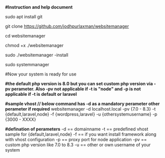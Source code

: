 **#Instruction and help document**

sudo apt install git

git clone https://github.com/jodhpurlaxman/websitemanager

cd websitemanager

chmod +x ./websitemanager

sudo ./websitemanager -install

sudo systemmanager

#Now your system is ready for use

**#the default php version is 8.0 but you can set custom php version via -pv  perameter. Also -pv not applicable if -t is "node" and -p is not applicable if -t is default or laravel**

**#sample vhost // below command has -d as a mandatory perameter other perameter if required**
websitemanager -d localhost.local -pv {7.0 - 8.3} -t {default,laravel,node} -f {wordpress,laravel} -u {othersystemusername} -p {3000 - XXXX}

**#defination of perameters**
-d == domainname
-t == predefined vhost sample for {default,laravel,node}
-f == if you want install framework along with vhost configuration
-p == proxy port for node application
-pv == custom php version like 7.0 to 8.3
-u == other or own username of your system






